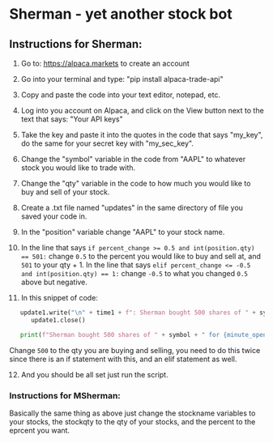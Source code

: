 # Sherman - yet another stock bot


## Instructions for Sherman:

 1. Go to: https://alpaca.markets to create an account
  

 2. Go into your terminal and type: "pip install alpaca-trade-api"


 3. Copy and paste the code into your text editor, notepad, etc.


 4. Log into you account on Alpaca, and click on the View button next to the text that says: "Your API keys"


 5. Take the key and paste it into the quotes in the code that says "my_key", do the same for your secret key with "my_sec_key".


 6. Change the "symbol" variable in the code from "AAPL" to whatever stock you would like to trade with.


 7. Change the "qty" variable in the code to how much you would like to buy and sell of your stock.


 8. Create a .txt file named "updates" in the same directory of file you saved your code in.


 9. In the "position" variable change "AAPL" to your stock name.


10. In the line that says `if percent_change >= 0.5 and int(position.qty) == 501:` change `0.5` to the percent you would like to buy and sell at, and `501` to your qty + 1. 
  In the line that says `elif percent_change <= -0.5 and int(position.qty) == 1:` change `-0.5` to what you changed `0.5` above but negative.


11. In this snippet of code:

```python
   update1.write("\n" + time1 + f": Sherman bought 500 shares of " + symbol + " for {minute_open} each.")
      update1.close()

   print(f"Sherman bought 500 shares of " + symbol + " for {minute_open} each.")
```        
   
   Change `500` to the qty you are buying and selling, you need to do this twice since there is an if statement with this, and an elif statement as well.


  12. And you should be all set just run the script.
  
  
  
### Instructions for MSherman:
  
  Basically the same thing as above just change the stockname variables to your stocks, the stockqty to the qty of your stocks, and the percent to the eprcent you want.
